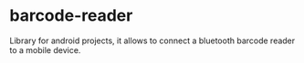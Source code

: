 barcode-reader
==============

Library for android projects, it allows to connect a bluetooth barcode reader to a mobile device.
